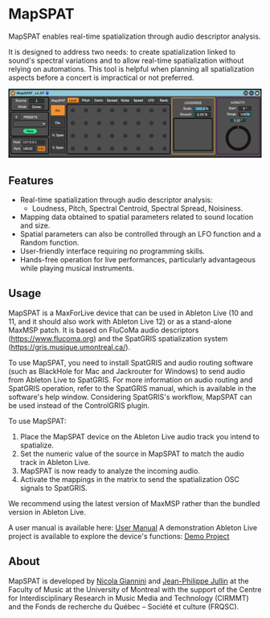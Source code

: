 # MapSPAT

MapSPAT enables real-time spatialization through audio descriptor analysis. 

It is designed to address two needs: to create spatialization linked to sound's spectral variations and to allow real-time spatialization without relying on automations. This tool is helpful when planning all spatialization aspects before a concert is impractical or not preferred.

![Device-107](Docs/Device107.jpg)

## Features

- Real-time spatialization through audio descriptor analysis:
  - Loudness, Pitch, Spectral Centroid, Spectral Spread, Noisiness.
- Mapping data obtained to spatial parameters related to sound location and size.
- Spatial parameters can also be controlled through an LFO function and a Random function.
- User-friendly interface requiring no programming skills.
- Hands-free operation for live performances, particularly advantageous while playing musical instruments.

## Usage

MapSPAT is a MaxForLive device that can be used in Ableton Live (10 and 11, and it should also work with Ableton Live 12) or as a stand-alone MaxMSP patch. It is based on FluCoMa audio descriptors (https://www.flucoma.org) and the SpatGRIS spatialization system (https://gris.musique.umontreal.ca/).

To use MapSPAT, you need to install SpatGRIS and audio routing software (such as BlackHole for Mac and Jackrouter for Windows) to send audio from Ableton Live to SpatGRIS. For more information on audio routing and SpatGRIS operation, refer to the SpatGRIS manual, which is available in the software's help window. Considering SpatGRIS's workflow, MapSPAT can be used instead of the ControlGRIS plugin.

To use MapSPAT:

1. Place the MapSPAT device on the Ableton Live audio track you intend to spatialize.
2. Set the numeric value of the source in MapSPAT to match the audio track in Ableton Live.
3. MapSPAT is now ready to analyze the incoming audio.
4. Activate the mappings in the matrix to send the spatialization OSC signals to SpatGRIS.

We recommend using the latest version of MaxMSP rather than the bundled version in Ableton Live.

A user manual is available here: [User Manual](MapSPAT-UserManual.pdf)
A demonstration Ableton Live project is available to explore the device's functions: [Demo Project](Demo%20Project)

## About

MapSPAT is developed by [Nicola Giannini](https://nicolagiannini.com) and [Jean-Philippe Jullin](https://github.com/jpjullin) at the Faculty of Music at the University of Montreal with the support of the Centre for Interdisciplinary Research in Music Media and Technology (CIRMMT) and the Fonds de recherche du Québec – Société et culture (FRQSC).
